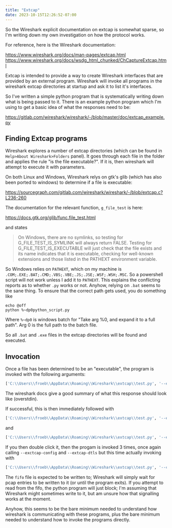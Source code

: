 ```yaml
---
title: "Extcap"
date: 2023-10-15T12:26:52-07:00
---
```


So the Wireshark explicit documentation on extcap is somewhat sparse,
so I'm writing down my own investigation on how the protocol works.

For reference, here is the Wireshark documentation:

https://www.wireshark.org/docs/man-pages/extcap.html
https://www.wireshark.org/docs/wsdg_html_chunked/ChCaptureExtcap.html

Extcap is intended to provide a way to create Wireshark interfaces that
are provided by an external program. Wireshark will invoke all programs
in the wireshark extcap directories at startup and ask it to list it's interfaces.
<!--more-->
So I've written a simple python program that is systematically writing
down what is being passed to it. There is an example python program which
I'm using to get a basic idea of what the responses need to be:

https://gitlab.com/wireshark/wireshark/-/blob/master/doc/extcap_example.py

## Finding Extcap programs

Wireshark explores a number of extcap directories (which can be found in
`Help>About Wireshark>Folders` panel). It goes through each file in the folder and
applies the rule "is the file executable?". If it is, then wireshark will attempt
to execute it with parameters.

On both Linux and Windows, Wireshark relys on gtk's glib (which has also
been ported to windows) to determine if a file is executable:

https://sourcegraph.com/gitlab.com/wireshark/wireshark/-/blob/extcap.c?L236-260

The documentation for the relevant function, `g_file_test` is here:

https://docs.gtk.org/glib/func.file_test.html

and states

> On Windows, there are no symlinks, so testing for G_FILE_TEST_IS_SYMLINK will always return FALSE.
> Testing for G_FILE_TEST_IS_EXECUTABLE will just check that the file exists and its name indicates
> that it is executable, checking for well-known extensions and those listed in the PATHEXT environment variable.

So Windows relies on `PATHEXT`, which on my machine is `.COM;.EXE;.BAT;.CMD;.VBS;.VBE;.JS;.JSE;.WSF;.WSH;.MSC`. So
a powershell script will not work unless I add it to `PATHEXT`. This explains the conflicting reports as to whether `.py` works
or not. Anyhow, relying on `.bat` seems to the sane thing. To ensure that the correct path gets used, you do
something like

```
echo @off
python %~dp0python_script.py
```

Where `%~dp0` is windows batch for "Take arg %0, and expand it to a full path". Arg 0 is the full path
to the batch file.

So all `.bat` and `.exe` files in the extcap directories will be found and executed.

## Invocation
Once a file has been determined to be an "executable", the program is invoked with the following arguments:
```sh
['C:\\Users\\froeb\\AppData\\Roaming\\Wireshark\\extcap\\test.py', '--extcap-interfaces', '--extcap-version=4.0']
```
The wireshark docs give a good summary of what this response should look like (overstdin).

If successful, this is then immediately followed with
```sh
['C:\\Users\\froeb\\AppData\\Roaming\\Wireshark\\extcap\\test.py', '--extcap-config', '--extcap-interface', 'TestExample1']
```
and
```sh
['C:\\Users\\froeb\\AppData\\Roaming\\Wireshark\\extcap\\test.py', '--extcap-dlts', '--extcap-interface', 'TestExample1']
```
If you then double click it, then the progam is invoked 3 times, once again calling `--exctcap-config` and `--extcap-dtls`
but this time actually invoking with
```sh
['C:\\Users\\froeb\\AppData\\Roaming\\Wireshark\\extcap\\test.py', '--capture', '--extcap-interface', 'TestExample1', '--fifo', '\\\\.\\pipe\\wireshark_extcap_TestExample1_20231015130917']
```
The `fifo` file is expected to be written to; Wireshark will simply wait for pcap entries to be written to it (or until the program exits).
If you attempt to read from the fifo, the python program will just block; I'm assuming that Wireshark might sometimes write to it, but
am unsure how that signalling works at the moment.

Anyhow, this seems to be the bare minimum needed to understand how wireshark is communicating with these programs, plus the bare minimum
needed to understand how to invoke the programs directly.